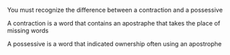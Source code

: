 You must recognize the difference between a contraction and a possessive

A contraction is a word that contains an apostraphe that takes the place of missing words

A possessive is a word that indicated ownership often using an apostrophe